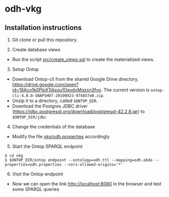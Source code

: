 # odh-vkg

## Installation instructions

1. Git clone or pull this repository.

2. Create database views

* Run the script [src/create_views.sql](src/create_views.sql) to create the materialized views. 

3. Setup Ontop

*  Download Ontop-cli from the shared Google Drive directory, <https://drive.google.com/open?id=18Aco1k0PlpX1IAsou1OevdvMqzxn3fvo>. The current version is `ontop-cli-4.0.0-SNAPSHOT-20190923-974857e0.zip`. 
* Unzip it to a directory, called `$ONTOP_DIR`.
* Download the Postgres JDBC driver (https://jdbc.postgresql.org/download/postgresql-42.2.8.jar) to `$ONTOP_DIR/jdbc`

4. Change the credentials of the database

* Modify the file [vkg/odh.properties](vkg/odh.properties) accordingly

5. Start the Ontop SPARQL endpoint

```console
$ cd vkg
$ $ONTOP_DIR/ontop endpoint --ontology=odh.ttl --mapping=odh.obda --properties=odh.properties --cors-allowed-origins='*'
```

6. Visit the Ontop endpoint
* Now we can open the link <http://localhost:8080> in the browser and test some SPARQL queries
